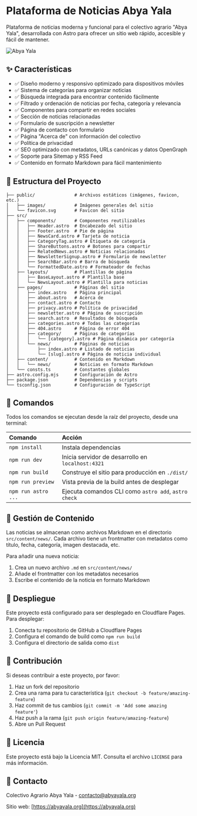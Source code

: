 # Plataforma de Noticias Abya Yala

Plataforma de noticias moderna y funcional para el colectivo agrario "Abya Yala", desarrollada con Astro para ofrecer un sitio web rápido, accesible y fácil de mantener.

![Abya Yala](https://github.com/odpuentesg/abyayala-astro-platform/assets/placeholder-image.jpg)

## ✨ Características

- ✅ Diseño moderno y responsivo optimizado para dispositivos móviles
- ✅ Sistema de categorías para organizar noticias
- ✅ Búsqueda integrada para encontrar contenido fácilmente
- ✅ Filtrado y ordenación de noticias por fecha, categoría y relevancia
- ✅ Componentes para compartir en redes sociales
- ✅ Sección de noticias relacionadas
- ✅ Formulario de suscripción a newsletter
- ✅ Página de contacto con formulario
- ✅ Página "Acerca de" con información del colectivo
- ✅ Política de privacidad
- ✅ SEO optimizado con metadatos, URLs canónicas y datos OpenGraph
- ✅ Soporte para Sitemap y RSS Feed
- ✅ Contenido en formato Markdown para fácil mantenimiento

## 🚀 Estructura del Proyecto

```text
├── public/               # Archivos estáticos (imágenes, favicon, etc.)
│   ├── images/           # Imágenes generales del sitio
│   └── favicon.svg       # Favicon del sitio
├── src/
│   ├── components/       # Componentes reutilizables
│   │   ├── Header.astro  # Encabezado del sitio
│   │   ├── Footer.astro  # Pie de página
│   │   ├── NewsCard.astro # Tarjeta de noticia
│   │   ├── CategoryTag.astro # Etiqueta de categoría
│   │   ├── ShareButtons.astro # Botones para compartir
│   │   ├── RelatedNews.astro # Noticias relacionadas
│   │   ├── NewsletterSignup.astro # Formulario de newsletter
│   │   ├── SearchBar.astro # Barra de búsqueda
│   │   └── FormattedDate.astro # Formateador de fechas
│   ├── layouts/          # Plantillas de página
│   │   ├── BaseLayout.astro # Plantilla base
│   │   └── NewsLayout.astro # Plantilla para noticias
│   ├── pages/            # Páginas del sitio
│   │   ├── index.astro   # Página principal
│   │   ├── about.astro   # Acerca de
│   │   ├── contact.astro # Contacto
│   │   ├── privacy.astro # Política de privacidad
│   │   ├── newsletter.astro # Página de suscripción
│   │   ├── search.astro  # Resultados de búsqueda
│   │   ├── categories.astro # Todas las categorías
│   │   ├── 404.astro     # Página de error 404
│   │   ├── category/     # Páginas de categorías
│   │   │   └── [category].astro # Página dinámica por categoría
│   │   └── news/         # Páginas de noticias
│   │       ├── index.astro # Listado de noticias
│   │       └── [slug].astro # Página de noticia individual
│   ├── content/          # Contenido en Markdown
│   │   └── news/         # Noticias en formato Markdown
│   └── consts.ts         # Constantes globales
├── astro.config.mjs      # Configuración de Astro
├── package.json          # Dependencias y scripts
└── tsconfig.json         # Configuración de TypeScript
```

## 🧞 Comandos

Todos los comandos se ejecutan desde la raíz del proyecto, desde una terminal:

| Comando                   | Acción                                           |
| :------------------------ | :----------------------------------------------- |
| `npm install`             | Instala dependencias                             |
| `npm run dev`             | Inicia servidor de desarrollo en `localhost:4321`|
| `npm run build`           | Construye el sitio para producción en `./dist/`  |
| `npm run preview`         | Vista previa de la build antes de desplegar      |
| `npm run astro ...`       | Ejecuta comandos CLI como `astro add`, `astro check` |

## 📝 Gestión de Contenido

Las noticias se almacenan como archivos Markdown en el directorio `src/content/news/`. Cada archivo tiene un frontmatter con metadatos como título, fecha, categoría, imagen destacada, etc.

Para añadir una nueva noticia:
1. Crea un nuevo archivo `.md` en `src/content/news/`
2. Añade el frontmatter con los metadatos necesarios
3. Escribe el contenido de la noticia en formato Markdown

## 🚀 Despliegue

Este proyecto está configurado para ser desplegado en Cloudflare Pages. Para desplegar:

1. Conecta tu repositorio de GitHub a Cloudflare Pages
2. Configura el comando de build como `npm run build`
3. Configura el directorio de salida como `dist`

## 👥 Contribución

Si deseas contribuir a este proyecto, por favor:

1. Haz un fork del repositorio
2. Crea una rama para tu característica (`git checkout -b feature/amazing-feature`)
3. Haz commit de tus cambios (`git commit -m 'Add some amazing feature'`)
4. Haz push a la rama (`git push origin feature/amazing-feature`)
5. Abre un Pull Request

## 📄 Licencia

Este proyecto está bajo la Licencia MIT. Consulta el archivo `LICENSE` para más información.

## 📧 Contacto

Colectivo Agrario Abya Yala - [contacto@abyayala.org](mailto:contacto@abyayala.org)

Sitio web: [https://abyayala.org](https://abyayala.org)
